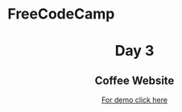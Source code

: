 # FreeCodeCamp
<h1 align="center">Day 3</h1>
<h2 align="center">Coffee Website</h2>
<p align="center"><a href="https://splendorous-blancmange-12d31e.netlify.app/">For demo click here</a></p>
